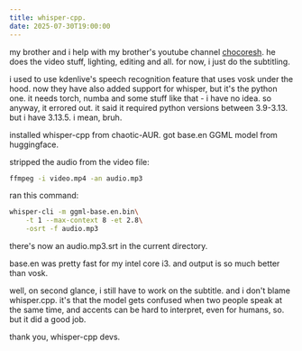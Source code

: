 ```yaml
---
title: whisper-cpp.
date: 2025-07-30T19:00:00
---
```

my brother and i help with my brother's youtube channel [chocoresh](https://youtube.com/@Chocoresh).
he does the video stuff, lighting, editing and all.
for now, i just do the subtitling.

i used to use kdenlive's speech recognition feature that uses vosk under the hood.
now they have also added support for whisper, but it's the python one.
it needs torch, numba and some stuff like that - i have no idea.
so anyway, it errored out.
it said it required python versions between 3.9-3.13.
but i have 3.13.5.
i mean, bruh.

installed whisper-cpp from chaotic-AUR.
got base.en GGML model from huggingface.

stripped the audio from the video file:
```bash
ffmpeg -i video.mp4 -an audio.mp3
```

ran this command:
```bash
whisper-cli -m ggml-base.en.bin\
	-t 1 --max-context 8 -et 2.8\
	-osrt -f audio.mp3
```

there's now an audio.mp3.srt in the current directory.

base.en was pretty fast for my intel core i3.
and output is so much better than vosk.

well, on second glance, i still have to work on the subtitle.
and i don't blame whisper.cpp.
it's that the model gets confused when two people speak at the same time,
and accents can be hard to interpret, even for humans, so.
but it did a good job.

thank you, whisper-cpp devs.
